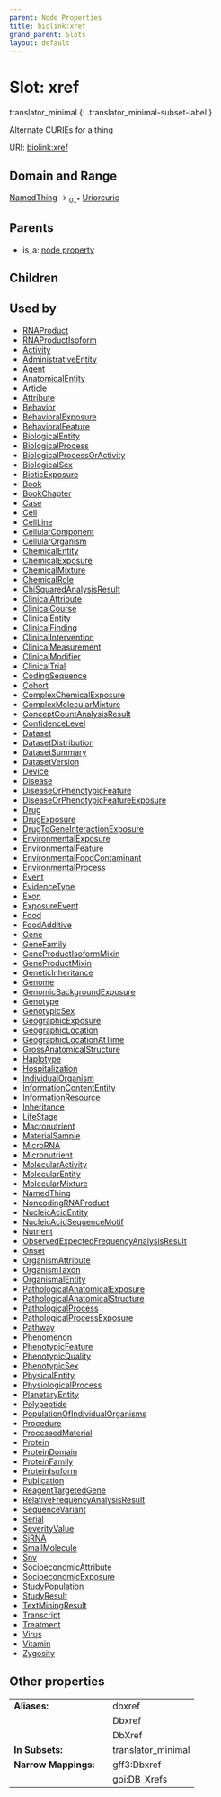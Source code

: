 ```yaml
---
parent: Node Properties
title: biolink:xref
grand_parent: Slots
layout: default
---
```


# Slot: xref

translator_minimal
{: .translator_minimal-subset-label }


Alternate CURIEs for a thing

URI: [biolink:xref](https://w3id.org/biolink/vocab/xref)

## Domain and Range

[NamedThing](NamedThing.md) ->  <sub>0..\*</sub> [Uriorcurie](types/Uriorcurie.md)

## Parents

 *  is_a: [node property](node_property.md)

## Children


## Used by

 * [RNAProduct](RNAProduct.md)
 * [RNAProductIsoform](RNAProductIsoform.md)
 * [Activity](Activity.md)
 * [AdministrativeEntity](AdministrativeEntity.md)
 * [Agent](Agent.md)
 * [AnatomicalEntity](AnatomicalEntity.md)
 * [Article](Article.md)
 * [Attribute](Attribute.md)
 * [Behavior](Behavior.md)
 * [BehavioralExposure](BehavioralExposure.md)
 * [BehavioralFeature](BehavioralFeature.md)
 * [BiologicalEntity](BiologicalEntity.md)
 * [BiologicalProcess](BiologicalProcess.md)
 * [BiologicalProcessOrActivity](BiologicalProcessOrActivity.md)
 * [BiologicalSex](BiologicalSex.md)
 * [BioticExposure](BioticExposure.md)
 * [Book](Book.md)
 * [BookChapter](BookChapter.md)
 * [Case](Case.md)
 * [Cell](Cell.md)
 * [CellLine](CellLine.md)
 * [CellularComponent](CellularComponent.md)
 * [CellularOrganism](CellularOrganism.md)
 * [ChemicalEntity](ChemicalEntity.md)
 * [ChemicalExposure](ChemicalExposure.md)
 * [ChemicalMixture](ChemicalMixture.md)
 * [ChemicalRole](ChemicalRole.md)
 * [ChiSquaredAnalysisResult](ChiSquaredAnalysisResult.md)
 * [ClinicalAttribute](ClinicalAttribute.md)
 * [ClinicalCourse](ClinicalCourse.md)
 * [ClinicalEntity](ClinicalEntity.md)
 * [ClinicalFinding](ClinicalFinding.md)
 * [ClinicalIntervention](ClinicalIntervention.md)
 * [ClinicalMeasurement](ClinicalMeasurement.md)
 * [ClinicalModifier](ClinicalModifier.md)
 * [ClinicalTrial](ClinicalTrial.md)
 * [CodingSequence](CodingSequence.md)
 * [Cohort](Cohort.md)
 * [ComplexChemicalExposure](ComplexChemicalExposure.md)
 * [ComplexMolecularMixture](ComplexMolecularMixture.md)
 * [ConceptCountAnalysisResult](ConceptCountAnalysisResult.md)
 * [ConfidenceLevel](ConfidenceLevel.md)
 * [Dataset](Dataset.md)
 * [DatasetDistribution](DatasetDistribution.md)
 * [DatasetSummary](DatasetSummary.md)
 * [DatasetVersion](DatasetVersion.md)
 * [Device](Device.md)
 * [Disease](Disease.md)
 * [DiseaseOrPhenotypicFeature](DiseaseOrPhenotypicFeature.md)
 * [DiseaseOrPhenotypicFeatureExposure](DiseaseOrPhenotypicFeatureExposure.md)
 * [Drug](Drug.md)
 * [DrugExposure](DrugExposure.md)
 * [DrugToGeneInteractionExposure](DrugToGeneInteractionExposure.md)
 * [EnvironmentalExposure](EnvironmentalExposure.md)
 * [EnvironmentalFeature](EnvironmentalFeature.md)
 * [EnvironmentalFoodContaminant](EnvironmentalFoodContaminant.md)
 * [EnvironmentalProcess](EnvironmentalProcess.md)
 * [Event](Event.md)
 * [EvidenceType](EvidenceType.md)
 * [Exon](Exon.md)
 * [ExposureEvent](ExposureEvent.md)
 * [Food](Food.md)
 * [FoodAdditive](FoodAdditive.md)
 * [Gene](Gene.md)
 * [GeneFamily](GeneFamily.md)
 * [GeneProductIsoformMixin](GeneProductIsoformMixin.md)
 * [GeneProductMixin](GeneProductMixin.md)
 * [GeneticInheritance](GeneticInheritance.md)
 * [Genome](Genome.md)
 * [GenomicBackgroundExposure](GenomicBackgroundExposure.md)
 * [Genotype](Genotype.md)
 * [GenotypicSex](GenotypicSex.md)
 * [GeographicExposure](GeographicExposure.md)
 * [GeographicLocation](GeographicLocation.md)
 * [GeographicLocationAtTime](GeographicLocationAtTime.md)
 * [GrossAnatomicalStructure](GrossAnatomicalStructure.md)
 * [Haplotype](Haplotype.md)
 * [Hospitalization](Hospitalization.md)
 * [IndividualOrganism](IndividualOrganism.md)
 * [InformationContentEntity](InformationContentEntity.md)
 * [InformationResource](InformationResource.md)
 * [Inheritance](Inheritance.md)
 * [LifeStage](LifeStage.md)
 * [Macronutrient](Macronutrient.md)
 * [MaterialSample](MaterialSample.md)
 * [MicroRNA](MicroRNA.md)
 * [Micronutrient](Micronutrient.md)
 * [MolecularActivity](MolecularActivity.md)
 * [MolecularEntity](MolecularEntity.md)
 * [MolecularMixture](MolecularMixture.md)
 * [NamedThing](NamedThing.md)
 * [NoncodingRNAProduct](NoncodingRNAProduct.md)
 * [NucleicAcidEntity](NucleicAcidEntity.md)
 * [NucleicAcidSequenceMotif](NucleicAcidSequenceMotif.md)
 * [Nutrient](Nutrient.md)
 * [ObservedExpectedFrequencyAnalysisResult](ObservedExpectedFrequencyAnalysisResult.md)
 * [Onset](Onset.md)
 * [OrganismAttribute](OrganismAttribute.md)
 * [OrganismTaxon](OrganismTaxon.md)
 * [OrganismalEntity](OrganismalEntity.md)
 * [PathologicalAnatomicalExposure](PathologicalAnatomicalExposure.md)
 * [PathologicalAnatomicalStructure](PathologicalAnatomicalStructure.md)
 * [PathologicalProcess](PathologicalProcess.md)
 * [PathologicalProcessExposure](PathologicalProcessExposure.md)
 * [Pathway](Pathway.md)
 * [Phenomenon](Phenomenon.md)
 * [PhenotypicFeature](PhenotypicFeature.md)
 * [PhenotypicQuality](PhenotypicQuality.md)
 * [PhenotypicSex](PhenotypicSex.md)
 * [PhysicalEntity](PhysicalEntity.md)
 * [PhysiologicalProcess](PhysiologicalProcess.md)
 * [PlanetaryEntity](PlanetaryEntity.md)
 * [Polypeptide](Polypeptide.md)
 * [PopulationOfIndividualOrganisms](PopulationOfIndividualOrganisms.md)
 * [Procedure](Procedure.md)
 * [ProcessedMaterial](ProcessedMaterial.md)
 * [Protein](Protein.md)
 * [ProteinDomain](ProteinDomain.md)
 * [ProteinFamily](ProteinFamily.md)
 * [ProteinIsoform](ProteinIsoform.md)
 * [Publication](Publication.md)
 * [ReagentTargetedGene](ReagentTargetedGene.md)
 * [RelativeFrequencyAnalysisResult](RelativeFrequencyAnalysisResult.md)
 * [SequenceVariant](SequenceVariant.md)
 * [Serial](Serial.md)
 * [SeverityValue](SeverityValue.md)
 * [SiRNA](SiRNA.md)
 * [SmallMolecule](SmallMolecule.md)
 * [Snv](Snv.md)
 * [SocioeconomicAttribute](SocioeconomicAttribute.md)
 * [SocioeconomicExposure](SocioeconomicExposure.md)
 * [StudyPopulation](StudyPopulation.md)
 * [StudyResult](StudyResult.md)
 * [TextMiningResult](TextMiningResult.md)
 * [Transcript](Transcript.md)
 * [Treatment](Treatment.md)
 * [Virus](Virus.md)
 * [Vitamin](Vitamin.md)
 * [Zygosity](Zygosity.md)

## Other properties

|  |  |  |
| --- | --- | --- |
| **Aliases:** | | dbxref |
|  | | Dbxref |
|  | | DbXref |
| **In Subsets:** | | translator_minimal |
| **Narrow Mappings:** | | gff3:Dbxref |
|  | | gpi:DB_Xrefs |


